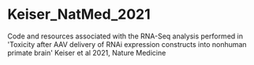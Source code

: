 # Keiser_NatMed_2021
Code and resources associated with the RNA-Seq analysis performed in 'Toxicity after AAV delivery of RNAi expression constructs into nonhuman primate brain' Keiser et al 2021, Nature Medicine
